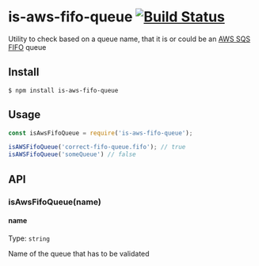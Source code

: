 # is-aws-fifo-queue [![Build Status](https://travis-ci.org/SimonJang/is-aws-fifo-queue.svg?branch=master)](https://travis-ci.org/SimonJang/is-aws-fifo-queue)
Utility to check based on a queue name, that it is or could be an [AWS SQS FIFO](https://docs.aws.amazon.com/AWSSimpleQueueService/latest/SQSDeveloperGuide/FIFO-queues.html) queue

## Install

```
$ npm install is-aws-fifo-queue
```

## Usage

```js
const isAwsFifoQueue = require('is-aws-fifo-queue');

isAWSFifoQueue('correct-fifo-queue.fifo'); // true
isAWSFifoQueue('someQueue') // false

```

## API

### isAwsFifoQueue(name)

#### name

Type: `string`

Name of the queue that has to be validated
